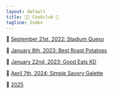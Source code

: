 ```yaml
---
layout: default
title: 🧑‍🍳 Cookclub 🍴
tagline: Index
---
```


📆 [September 21st, 2022: Stadium Queso](./cookclub/stadium-queso.html)

📆 [January 8th, 2023: Best Roast Potatoes](./cookclub/best-roast-potatoes.html)

📆 [January 22nd, 2023: Good Eats KD](./cookclub/good-eats-kd.html)

📆 [April 7th, 2024: Simple Savory Galette](./cookclub/simple-savory-galette.html)

📆 [2025](./cookclub/2025.html)
